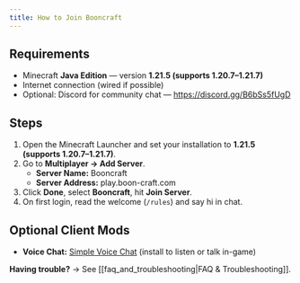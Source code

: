 ```yaml
---
title: How to Join Booncraft
---
```

## Requirements
- Minecraft **Java Edition** — version **1.21.5 (supports 1.20.7–1.21.7)**
- Internet connection (wired if possible)
- Optional: Discord for community chat — https://discord.gg/B6bSs5fUgD

## Steps
1. Open the Minecraft Launcher and set your installation to **1.21.5 (supports 1.20.7–1.21.7)**.
2. Go to **Multiplayer → Add Server**.
   - **Server Name:** Booncraft
   - **Server Address:** play.boon-craft.com
3. Click **Done**, select **Booncraft**, hit **Join Server**.
4. On first login, read the welcome (`/rules`) and say hi in chat.

## Optional Client Mods
- **Voice Chat:** [Simple Voice Chat](https://modrinth.com/plugin/simple-voice-chat) (install to listen or talk in-game)

**Having trouble?** → See [[faq_and_troubleshooting|FAQ & Troubleshooting]].
